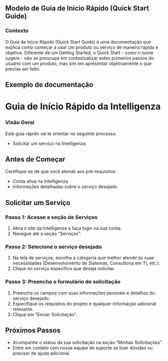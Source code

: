 ## Modelo de Guia de Início Rápido (Quick Start Guide)

### Contexto 
O Guia de Início Rápido (Quick Start Guide) é uma documentação que explica como começar a usar um produto ou serviço de maneira rápida  e objetiva. Diferente de um Getting Started, o Quick Start - como o nome sugere - não se preocupa em contextualizar estes primeiros passos do usuário com um produto, mas sim em apresentar objetivamente o que precisa ser feito. 

## Exemplo de documentação 
# Guia de Início Rápido da Intelligenza
### Visão Geral
Este guia rápido vai te orientar no seguinte processo:
- Solicitar um serviço na Intelligenza
  
## Antes de Começar
Certifique-se de que você atende aos pré-requisitos:
- Conta ativa na Intelligenza
- Informações detalhadas sobre o serviço desejado

## Solicitar um Serviço
### Passo 1: Acesse a seção de Serviços
1. Abra o site da Intelligenza e faça login na sua conta.
2. Navegue até a seção "Serviços".

### Passo 2: Selecione o serviço desejado
1. Na tela de serviços, escolha a categoria que melhor atende às suas necessidades (Desenvolvimento de Sistemas, Consultoria em TI, etc.).
2. Clique no serviço específico que deseja solicitar.

### Passo 3: Preencha o formulário de solicitação
1. Preencha os campos com suas informações pessoais e detalhes do serviço desejado.
2. Especifique os requisitos do projeto e qualquer informação adicional relevante.
3. Clique em "Enviar Solicitação".
   
## Próximos Passos
- Acompanhe o status da sua solicitação na seção "Minhas Solicitações".
- Entre em contato com nossa equipe de suporte se tiver dúvidas ou precisar de ajuda adicional.
